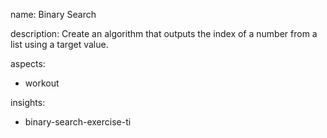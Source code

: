 name: Binary Search

description: Create an algorithm that outputs the index of a number from a list using a target value.

aspects:
  - workout

insights:
  - binary-search-exercise-ti